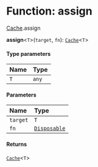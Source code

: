 # Function: assign

[Cache](/en/auto-docs/editor/modules/Cache.md).assign

**assign**<`T`>(`target`, `fn`): [`Cache`](/en/auto-docs/editor/types/Cache-1.md)<`T`>

#### Type parameters

| Name | Type |
| :------ | :------ |
| `T` | `any` |

#### Parameters

| Name | Type |
| :------ | :------ |
| `target` | `T` |
| `fn` | [`Disposable`](/en/auto-docs/editor/interfaces/Disposable-1.md) |

#### Returns

[`Cache`](/en/auto-docs/editor/types/Cache-1.md)<`T`>

